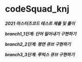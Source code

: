 # codeSquad_knj
<h5>2021 마스터즈코드 테스트 제출 및 풀이

<p>branch1_1단계: 단어 밀어내기 구현하기
<p>branch2_2단계: 평면 큐브 구현하기
<p>branch3_3단계: 루빅스 큐브 구현하기
